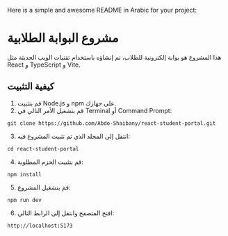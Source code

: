 

Here is a simple and awesome README in Arabic for your project:

# مشروع البوابة الطلابية

هذا المشروع هو بوابة إلكترونية للطلاب، تم إنشاؤه باستخدام تقنيات الويب الحديثة مثل React و TypeScript و Vite.

## كيفية التثبيت

1. قم بتثبيت Node.js و npm على جهازك.
2. قم بتشغيل الأمر التالي في Terminal أو Command Prompt:
```
git clone https://github.com/Abdo-Shaibany/react-student-portal.git
```
3. انتقل إلى المجلد الذي تم تثبيت المشروع فيه:
```
cd react-student-portal
```
4. قم بتثبيت الحزم المطلوبة:
```
npm install
```
5. قم بتشغيل المشروع:
```
npm run dev
```
6. افتح المتصفح وانتقل إلى الرابط التالي:
```
http://localhost:5173
```

